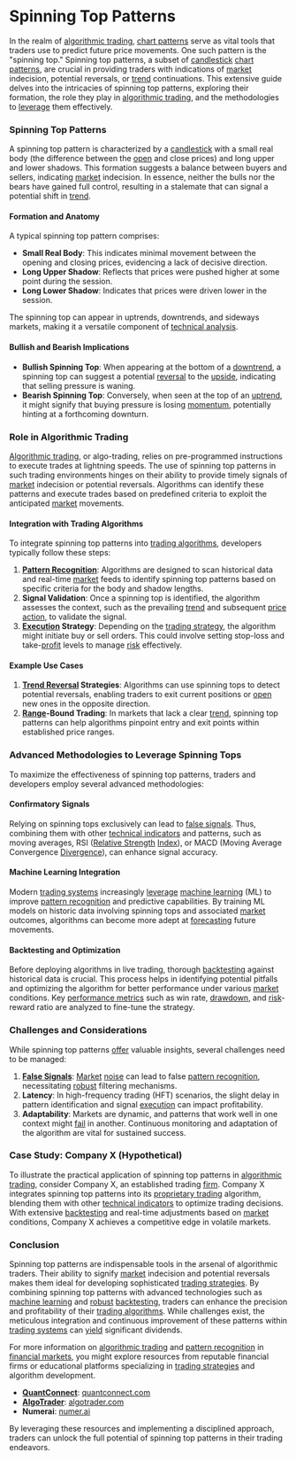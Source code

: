 # Spinning Top Patterns

In the realm of [algorithmic trading](../a/algorithmic_trading.md), [chart patterns](../c/chart_patterns.md) serve as vital tools that traders use to predict future price movements. One such pattern is the "spinning top." Spinning top patterns, a subset of [candlestick](../c/candlestick.md) [chart patterns](../c/chart_patterns.md), are crucial in providing traders with indications of [market](../m/market.md) indecision, potential reversals, or [trend](../t/trend.md) continuations. This extensive guide delves into the intricacies of spinning top patterns, exploring their formation, the role they play in [algorithmic trading](../a/algorithmic_trading.md), and the methodologies to [leverage](../l/leverage.md) them effectively.

### Spinning Top Patterns

A spinning top pattern is characterized by a [candlestick](../c/candlestick.md) with a small real body (the difference between the [open](../o/open.md) and close prices) and long upper and lower shadows. This formation suggests a balance between buyers and sellers, indicating [market](../m/market.md) indecision. In essence, neither the bulls nor the bears have gained full control, resulting in a stalemate that can signal a potential shift in [trend](../t/trend.md).

#### Formation and Anatomy

A typical spinning top pattern comprises:
- **Small Real Body**: This indicates minimal movement between the opening and closing prices, evidencing a lack of decisive direction.
- **Long Upper Shadow**: Reflects that prices were pushed higher at some point during the session.
- **Long Lower Shadow**: Indicates that prices were driven lower in the session.

The spinning top can appear in uptrends, downtrends, and sideways markets, making it a versatile component of [technical analysis](../t/technical_analysis.md).

#### Bullish and Bearish Implications

- **Bullish Spinning Top**: When appearing at the bottom of a [downtrend](../d/downtrend.md), a spinning top can suggest a potential [reversal](../r/reversal.md) to the [upside](../u/upside.md), indicating that selling pressure is waning.
- **Bearish Spinning Top**: Conversely, when seen at the top of an [uptrend](../u/uptrend.md), it might signify that buying pressure is losing [momentum](../m/momentum.md), potentially hinting at a forthcoming downturn.

### Role in Algorithmic Trading

[Algorithmic trading](../a/algorithmic_trading.md), or algo-trading, relies on pre-programmed instructions to execute trades at lightning speeds. The use of spinning top patterns in such trading environments hinges on their ability to provide timely signals of [market](../m/market.md) indecision or potential reversals. Algorithms can identify these patterns and execute trades based on predefined criteria to exploit the anticipated [market](../m/market.md) movements.

#### Integration with Trading Algorithms

To integrate spinning top patterns into [trading algorithms](../t/trading_algorithms.md), developers typically follow these steps:

1. **[Pattern Recognition](../p/pattern_recognition.md)**: Algorithms are designed to scan historical data and real-time [market](../m/market.md) feeds to identify spinning top patterns based on specific criteria for the body and shadow lengths.
2. **Signal Validation**: Once a spinning top is identified, the algorithm assesses the context, such as the prevailing [trend](../t/trend.md) and subsequent [price action](../p/price_action.md), to validate the signal.
3. **[Execution](../e/execution.md) Strategy**: Depending on the [trading strategy](../t/trading_strategy.md), the algorithm might initiate buy or sell orders. This could involve setting stop-loss and take-[profit](../p/profit.md) levels to manage [risk](../r/risk.md) effectively.

#### Example Use Cases

1. **[Trend Reversal](../t/trend_reversal.md) Strategies**: Algorithms can use spinning tops to detect potential reversals, enabling traders to exit current positions or [open](../o/open.md) new ones in the opposite direction.
2. **[Range](../r/range.md)-Bound Trading**: In markets that lack a clear [trend](../t/trend.md), spinning top patterns can help algorithms pinpoint entry and exit points within established price ranges.

### Advanced Methodologies to Leverage Spinning Tops

To maximize the effectiveness of spinning top patterns, traders and developers employ several advanced methodologies:

#### Confirmatory Signals

Relying on spinning tops exclusively can lead to [false signals](../f/false_signals_in_trading.md). Thus, combining them with other [technical indicators](../t/technical_indicators.md) and patterns, such as moving averages, RSI ([Relative Strength](../r/relative_strength.md) [Index](../i/index_instrument.md)), or MACD (Moving Average Convergence [Divergence](../d/divergence.md)), can enhance signal accuracy.

#### Machine Learning Integration

Modern [trading systems](../t/trading_systems.md) increasingly [leverage](../l/leverage.md) [machine learning](../m/machine_learning.md) (ML) to improve [pattern recognition](../p/pattern_recognition.md) and predictive capabilities. By training ML models on historic data involving spinning tops and associated [market](../m/market.md) outcomes, algorithms can become more adept at [forecasting](../f/forecasting.md) future movements.

#### Backtesting and Optimization

Before deploying algorithms in live trading, thorough [backtesting](../b/backtesting.md) against historical data is crucial. This process helps in identifying potential pitfalls and optimizing the algorithm for better performance under various [market](../m/market.md) conditions. Key [performance metrics](../p/performance_metrics.md) such as win rate, [drawdown](../d/drawdown.md), and [risk](../r/risk.md)-reward ratio are analyzed to fine-tune the strategy.

### Challenges and Considerations

While spinning top patterns [offer](../o/offer.md) valuable insights, several challenges need to be managed:

1. **[False Signals](../f/false_signals_in_trading.md)**: [Market](../m/market.md) [noise](../n/noise.md) can lead to false [pattern recognition](../p/pattern_recognition.md), necessitating [robust](../r/robust.md) filtering mechanisms.
2. **Latency**: In high-frequency trading (HFT) scenarios, the slight delay in pattern identification and signal [execution](../e/execution.md) can impact profitability.
3. **Adaptability**: Markets are dynamic, and patterns that work well in one context might [fail](../f/fail.md) in another. Continuous monitoring and adaptation of the algorithm are vital for sustained success.

### Case Study: Company X (Hypothetical)

To illustrate the practical application of spinning top patterns in [algorithmic trading](../a/algorithmic_trading.md), consider Company X, an established trading [firm](../f/firm.md). Company X integrates spinning top patterns into its [proprietary trading](../p/proprietary_trading.md) algorithm, blending them with other [technical indicators](../t/technical_indicators.md) to optimize trading decisions. With extensive [backtesting](../b/backtesting.md) and real-time adjustments based on [market](../m/market.md) conditions, Company X achieves a competitive edge in volatile markets.

### Conclusion

Spinning top patterns are indispensable tools in the arsenal of algorithmic traders. Their ability to signify [market](../m/market.md) indecision and potential reversals makes them ideal for developing sophisticated [trading strategies](../t/trading_strategies.md). By combining spinning top patterns with advanced technologies such as [machine learning](../m/machine_learning.md) and [robust](../r/robust.md) [backtesting](../b/backtesting.md), traders can enhance the precision and profitability of their [trading algorithms](../t/trading_algorithms.md). While challenges exist, the meticulous integration and continuous improvement of these patterns within [trading systems](../t/trading_systems.md) can [yield](../y/yield.md) significant dividends.

For more information on [algorithmic trading](../a/algorithmic_trading.md) and [pattern recognition](../p/pattern_recognition.md) in [financial markets](../f/financial_market.md), you might explore resources from reputable financial firms or educational platforms specializing in [trading strategies](../t/trading_strategies.md) and algorithm development.

- **[QuantConnect](../q/quantconnect.md)**: [quantconnect.com](https://www.quantconnect.com/)
- **[AlgoTrader](../a/algotrader.md)**: [algotrader.com](https://www.algotrader.com/)
- **Numerai**: [numer.ai](https://numer.ai/)

By leveraging these resources and implementing a disciplined approach, traders can unlock the full potential of spinning top patterns in their trading endeavors.
